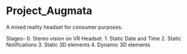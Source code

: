 # Project_Augmata

A mixed reality headset for consumer purposes.

Stages-
	0. Stereo vision on VR Headset.
	1. Static Date and Time
	2. Static Notifications
	3. Static 3D elements
	4. Dynamic 3D elements
	
